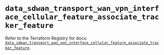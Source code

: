 # `data_sdwan_transport_wan_vpn_interface_cellular_feature_associate_tracker_feature`

Refer to the Terraform Registry for docs: [`data_sdwan_transport_wan_vpn_interface_cellular_feature_associate_tracker_feature`](https://registry.terraform.io/providers/ciscodevnet/sdwan/0.8.0/docs/data-sources/transport_wan_vpn_interface_cellular_feature_associate_tracker_feature).
